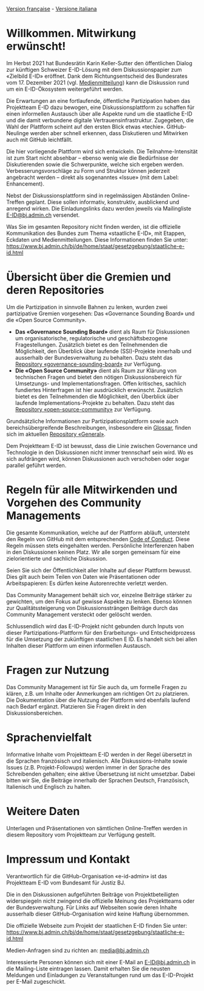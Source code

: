 [Version française](README-FR.md) - [Versione italiana](README-IT.md)

# Willkommen. Mitwirkung erwünscht!
Im Herbst 2021 hat Bundesrätin Karin Keller-Sutter den öffentlichen Dialog zur künftigen Schweizer E-ID-Lösung mit dem Diskussionspapier zum «Zielbild E-ID» eröffnet. Dank dem Richtungsentscheid des Bundesrates vom 17. Dezember 2021 (vgl. [Medienmitteilung](https://www.bj.admin.ch/bj/de/home/aktuell/mm.msg-id-86465.html)) kann die Diskussion rund um ein E-ID-Ökosystem weitergeführt werden.

Die Erwartungen an eine fortlaufende, öffentliche Partizipation haben das Projektteam E-ID dazu bewogen, eine Diskussionsplattform zu schaffen für einen informellen Austausch über alle Aspekte rund um die staatliche E-ID und die damit verbundene digitale Vertrauensinfrastruktur. Zugegeben, die Wahl der Plattform scheint auf den ersten Blick etwas «techie». GitHub-Neulinge werden aber schnell erkennen, dass Diskutieren und Mitwirken auch mit GitHub leichtfällt.

Die hier vorliegende Plattform wird sich entwickeln. Die Teilnahme-Intensität ist zum Start nicht absehbar – ebenso wenig wie die Bedürfnisse der Diskutierenden sowie die Schwerpunkte, welche sich ergeben werden. Verbesserungsvorschläge zu Form und Struktur können jederzeit angebracht werden – direkt als sogenanntes «Issue» (mit dem Label: Enhancement).

Nebst der Diskussionsplattform sind in regelmässigen Abständen Online-Treffen geplant. Diese sollen informativ, konstruktiv, ausblickend und anregend wirken. Die Einladungslinks dazu werden jeweils via Mailingliste E-ID@bj.admin.ch versendet. 

Was Sie im gesamten Repository nicht finden werden, ist die offizielle Kommunikation des Bundes zum Thema «staatliche E-ID», mit Etappen, Eckdaten und Medienmitteilungen. Diese Informationen finden Sie unter:  
https://www.bj.admin.ch/bj/de/home/staat/gesetzgebung/staatliche-e-id.html

# Übersicht über die Gremien und deren Repositories
Um die Partizipation in sinnvolle Bahnen zu lenken, wurden zwei partizipative Gremien vorgesehen: Das «Governance Sounding Board» und die «Open Source Community».

*	**Das «Governance Sounding Board»** dient als Raum für Diskussionen um organisatorische, regulatorische und geschäftsbezogene Fragestellungen. Zusätzlich bietet es den Teilnehmenden die Möglichkeit, den Überblick über laufende (SSI)-Projekte innerhalb und ausserhalb der Bundesverwaltung zu behalten.
Dazu steht das [Repository «governance-sounding-board»](https://github.com/e-id-admin/governance-sounding-board) zur Verfügung.
*	**Die «Open Source Community»** dient als Raum zur Klärung von technischen Fragen und bietet den nötigen Diskussionsbereich für Umsetzungs- und Implementationsfragen. Offen kritisches, sachlich fundiertes Hinterfragen ist hier ausdrücklich erwünscht. Zusätzlich bietet es den Teilnehmenden die Möglichkeit, den Überblick über laufende Implementations-Projekte zu behalten.
Dazu steht das [Repository «open-source-community»](https://github.com/e-id-admin/open-source-community) zur Verfügung.

Grundsätzliche Informationen zur Partizipationsplattform sowie auch bereichsübergreifende Beschreibungen, insbesondere ein [Glossar](https://github.com/e-id-admin/general/blob/main/glossar.md), finden sich im aktuellen [Repository «General»](https://github.com/e-id-admin/general).

Dem Projektteam E-ID ist bewusst, dass die Linie zwischen Governance und Technologie in den Diskussionen nicht immer trennscharf sein wird. Wo es sich aufdrängen wird, können Diskussionen auch verschoben oder sogar parallel geführt werden.

# Regeln für alle Mitwirkenden und Vorgehen des Community Managements
Die gesamte Kommunikation, welche auf der Plattform abläuft, untersteht den Regeln von GitHub mit dem entsprechenden [Code of Conduct](https://docs.github.com/articles/github-community-guidelines). Diese Regeln müssen stets eingehalten werden. Persönliche Interferenzen haben in den Diskussionen keinen Platz. Wir alle sorgen gemeinsam für eine zielorientierte und sachliche Diskussion.

Seien Sie sich der Öffentlichkeit aller Inhalte auf dieser Plattform bewusst. Dies gilt auch beim Teilen von Daten wie Präsentationen oder Arbeitspapieren: Es dürfen keine Autorenrechte verletzt werden.

Das Community Management behält sich vor, einzelne Beiträge stärker zu gewichten, um den Fokus auf gewisse Aspekte zu lenken. Ebenso können zur Qualitätssteigerung von Diskussionssträngen Beiträge durch das Community Management versteckt oder gelöscht werden.

Schlussendlich wird das E-ID-Projekt nicht gebunden durch Inputs von dieser Partizipations-Plattform für den Erarbeitungs- und Entscheidprozess für die Umsetzung der zukünftigen staatlichen E ID. Es handelt sich bei allen Inhalten dieser Plattform um einen informellen Austausch.

#	Fragen zur Nutzung
Das Community Management ist für Sie auch da, um formelle Fragen zu klären, z.B. um Inhalte oder Anmerkungen am richtigen Ort zu platzieren. Die Dokumentation über die Nutzung der Plattform wird ebenfalls laufend nach Bedarf ergänzt. Platzieren Sie Fragen direkt in den Diskussionsbereichen.

#	Sprachenvielfalt
Informative Inhalte vom Projektteam E-ID werden in der Regel übersetzt in die Sprachen französisch und italienisch. Alle Diskussions-Inhalte sowie Issues (z.B. Projekt-Followups) werden immer in der Sprache des Schreibenden gehalten; eine aktive Übersetzung ist nicht umsetzbar. Dabei bitten wir Sie, die Beiträge innerhalb der Sprachen Deutsch, Französisch, Italienisch und Englisch zu halten.

#	Weitere Daten
Unterlagen und Präsentationen von sämtlichen Online-Treffen werden in diesem Repository vom Projektteam zur Verfügung gestellt.

#	Impressum und Kontakt
Verantwortlich für die GitHub-Organisation «e-id-admin» ist das Projektteam E-ID vom Bundesamt für Justiz BJ.

Die in den Diskussionen aufgeführten Beiträge von Projektbeteiligten widerspiegeln nicht zwingend die offizielle Meinung des Projektteams oder der Bundesverwaltung. Für Links auf Webseiten sowie deren Inhalte ausserhalb dieser GitHub-Organisation wird keine Haftung übernommen.

Die offizielle Webseite zum Projekt der staatlichen E-ID finden Sie unter:  
https://www.bj.admin.ch/bj/de/home/staat/gesetzgebung/staatliche-e-id.html

Medien-Anfragen sind zu richten an:
media@bj.admin.ch

Interessierte Personen können sich mit einer E-Mail an E-ID@bj.admin.ch in die Mailing-Liste eintragen lassen. Damit erhalten Sie die neusten Meldungen und Einladungen zu Veranstaltungen rund um das E-ID-Projekt per E-Mail zugeschickt.
